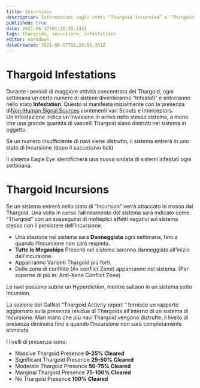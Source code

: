 ```yaml
---
title: Incursioni
description: Informazioni sugli stati “Thargoid Incursion” e “Thargoid Infestation”
published: true
date: 2021-06-17T01:25:35.134Z
tags: thargoids, incursions, infestations
editor: markdown
dateCreated: 2021-06-17T01:24:54.361Z
---
```


# Thargoid Infestations
Durante i periodi di maggiore attività concentrata dei Thargoid, ogni settimana un certo numero di sistemi diventeranno “Infestati” e entreranno nello stato **Infestation**. Questo si manifesta inizialmente con la presenza di[Non-Human Signal Sources](/en/nhss) contenenti vari Scouts e Interceptors. Un'infestazione indica un'invasione in arrivo nello stesso sistema, a meno che una grande quantità di vascelli Thargoid siano distrutti nel sistema in oggetto.

Se un numero insufficiente di navi viene distrutto, il sistema entrerà in uno stato di Incursione (dopo il successivo tick)

Il sistema Eagle Eye identificherà una nuova ondata di sistemi infestati ogni settimana.

# Thargoid Incursions
Se un sistema entrerà nello stato di “Incursion” verrà attaccato in massa dai Thargoid. Una volta in corso l’allineamento del sistema sarà indicato come “Thargoid” con un susseguirsi di molteplici effetti negativi sul sistema stesso con il persistere dell’incursione.

- Una stazione nel sistema sarà **Danneggiata** ogni settimana, fino a quando l'Incursione non sarà respinta.
- **Tutte le Megaships** Presenti nel sistema saranno danneggiate all’inizio dell’incursione.
- Appariranno Varianti Thargoid più forti.
- Delle zone di conflitto (Ax conflict Zone) appariranno nel sistema. (Per saperne di più in: Anti-Xeno Conflict Zone)

Le navi possono subire un Hyperdiction, mentre saltano in un sistema sotto Incursion.

La sezione del GalNet “Thargoid Activity report “ fornisce un rapporto aggiornato sulla presenza residua di Thargoids all'interno di un sistema di Incursione. Man mano che più navi Thargoid vengono distrutte, il livello di presenza diminuirà fino a quando l'incursione non sarà completamente eliminata.

I livelli di presenza sono:

- Massive Thargoid Presence **0-25% Cleared**
- Significant Thargoid Presence **25-50% Cleared**
- Moderate Thargoid Presence **50-75% Cleared**
- Marginal Thargoid Presence **75-100% Cleared**
- No Thargoid Presence **100% Cleared**